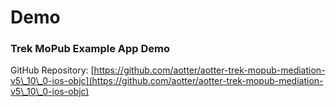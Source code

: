 # Demo

### Trek MoPub Example App Demo

GitHub Repository: [https://github.com/aotter/aotter-trek-mopub-mediation-v5\_10\_0-ios-objc](https://github.com/aotter/aotter-trek-mopub-mediation-v5\_10\_0-ios-objc)

